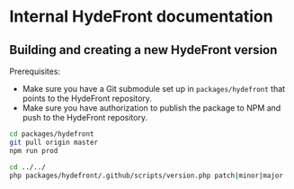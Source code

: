 # Internal HydeFront documentation

## Building and creating a new HydeFront version

Prerequisites:

- Make sure you have a Git submodule set up in `packages/hydefront` that points to the HydeFront repository.
- Make sure you have authorization to publish the package to NPM and push to the HydeFront repository.

```bash
cd packages/hydefront
git pull origin master
npm run prod

cd ../../
php packages/hydefront/.github/scripts/version.php patch|minor|major
```
